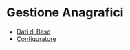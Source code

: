 # Gestione Anagrafici
- [Dati di Base](DocumentazioneSmeUP/FAQ/000020/BR/_sidebar.md)
- [Configuratore](DocumentazioneSmeUP/FAQ/000020/CF/_sidebar.md)
